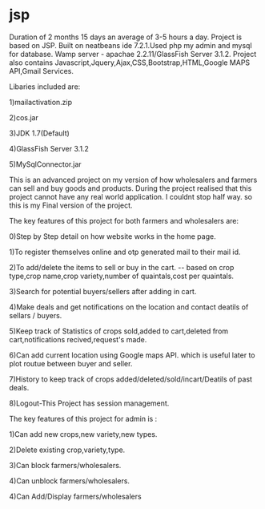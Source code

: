 # jsp
Duration of 2 months 15 days an average of 3-5 hours a day.
Project is based on JSP. Built on neatbeans ide 7.2.1.Used php my admin and mysql for database. Wamp server - apachae 2.2.11/GlassFish Server 3.1.2.
Project also contains Javascript,Jquery,Ajax,CSS,Bootstrap,HTML,Google MAPS API,Gmail Services.


Libaries included are:

1)mailactivation.zip

2)cos.jar

3)JDK 1.7(Default)

4)GlassFish Server 3.1.2

5)MySqlConnector.jar


This is an advanced project on my version of how wholesalers and farmers can sell and buy goods and products.
During the project realised that this project cannot have any real world application. I couldnt stop half way. so this is my Final version of the project.




The key features of this project for both farmers and wholesalers are:

0)Step by Step detail on how website works in the home page.

1)To register themselves online and otp generated mail to their mail id.

2)To add/delete the items to sell or buy in the cart. -- based on crop type,crop name,crop variety,number of quaintals,cost per quaintals.

3)Search for potential buyers/sellers after adding in cart.

4)Make deals and get notifications on the location and contact deatils of sellars / buyers.

5)Keep track of Statistics of crops sold,added to cart,deleted from cart,notifications recived,request's made.

6)Can add current location using Google maps API. which is useful later to plot routue between buyer and seller.

7)History to keep track of crops added/deleted/sold/incart/Deatils of past deals.

8)Logout-This Project has session management.


The key features of this project for admin is :

1)Can add new crops,new variety,new types.

2)Delete existing crop,variety,type.

3)Can block farmers/wholesalers.

4)Can unblock farmers/wholesalers.

4)Can Add/Display farmers/wholesalers

